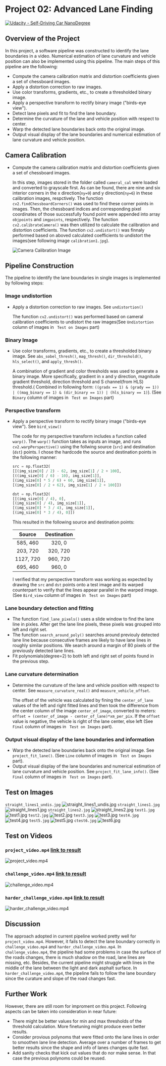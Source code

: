 # Project 02: Advanced Lane Finding

[![Udacity - Self-Driving Car NanoDegree](https://s3.amazonaws.com/udacity-sdc/github/shield-carnd.svg)](http://www.udacity.com/drive)

## Overview of the Project

In this project, a software pipeline was constructed to identify the lane boundaries in a video. Numerical estimation of lane curvature and vehicle position can also be implemented using this pipeline. The main steps of this pipeline are the following:
- Compute the camera calibration matrix and distortion coefficients given a set of chessboard images.
- Apply a distortion correction to raw images.
- Use color transforms, gradients, etc., to create a thresholded binary image.
- Apply a perspective transform to rectify binary image ("birds-eye view").
- Detect lane pixels and fit to find the lane boundary.
- Determine the curvature of the lane and vehicle position with respect to center.
- Warp the detected lane boundaries back onto the original image.
- Output visual display of the lane boundaries and numerical estimation of lane curvature and vehicle position.

## Camera Calibration
- Compute the camera calibration matrix and distortion coefficients given a set of chessboard images.

    In this step, images stored in the folder called `cameral_cal` were loaded and converted to grayscale first. As can be found, there are nine and six interior corners in the x direction(`ny=9`) and y direction(`ny=6`) in these calibration images, respctively. The function `cv2.findChessboardCorners()` was used to find these corner points in images. Then, the chessboard indices and corresponding pixel coordinates of those successfully found point were appended into array `objpoints` and `imgpoints`, respectively. The function `cv2.calibrateCamera()` was then utilized to calculate the calibration and distortion coefficients. The function `cv2.undistort()` was finnaly performed based on aboved calculated coefficients to undistort the images(see following image `calibration1.jpg`).

    ![Camera Calibration Image](output_images\calibration1.jpg)

## Pipeline Construction
The pipeline to identify the lane boundaries in single images is implemented by following steps:
### Image undistortion
- Apply a distortion correction to raw images. See `undistortion()`

  The function `cv2.undistort()` was performed based on cameral calibration coefficients to undistort the raw images(See `Undistortion` column of images in ` Test on Images` part)

### Binary Image
- Use color transforms, gradients, etc., to create a thresholded binary image. See `abs_sobel_thresh()`, `mag_thresh()`, `dir_threshold()`, `hls_select()`, and `apply_thresh()`.

    A combination of gradient and color thresholds was used to generate a binary image. More specifically, gradient in x and y direction, magnitude gradient threshold, direction threshold and S channel(from HLS) threshold.( Combined in following form: `((gradx == 1) & (grady == 1)) | ((mag_binary == 1) & (dir_binary == 1)) | (hls_binary == 1)`).  (See `Binary` column of images in ` Test on Images` part)

### Perspective transform
- Apply a perspective transform to rectify binary image ("birds-eye view"). See `bird_view()`

    The code for my perspective transform includes a function called `warp()`. The `warp()` function takes as inputs an image, and runs `cv2.warpPerspective()` using the follwing source (`src`) and destination (`dst`) points. I chose the hardcode the source and destination points in the following manner:
    ```python
    src = np.float32(
    [[(img_size[0] / 2) - 62, img_size[1] / 2 + 100],
    [((img_size[0] / 6) - 10), img_size[1]],
    [(img_size[0] * 5 / 6) + 60, img_size[1]],
    [(img_size[0] / 2 + 62), img_size[1] / 2 + 100]])

    dst = np.float32(
    [[(img_size[0] / 4), 0],
    [(img_size[0] / 4), img_size[1]],
    [(img_size[0] * 3 / 4), img_size[1]],
    [(img_size[0] * 3 / 4), 0]])
    ```
    This resulted in the following source and destination points:

    | Source        | Destination   | 
    |:-------------:|:-------------:| 
    | 585, 460      | 320, 0        | 
    | 203, 720      | 320, 720      |
    | 1127, 720     | 960, 720      |
    | 695, 460      | 960, 0        |

    I verified that my perspective transform was working as expected by drawing the `src` and `dst` points onto a test image and its warped counterpart to verify that the lines appear parallel in the warped image. (See `Bird_view` column of images in ` Test on Images` part)

### Lane boundary  detection and fitting

- The function `find_lane_pixels()` uses a slide window to find the lane line in pixles. After get the lane line pixels, these pixels was grouped into left and right set. 
- The function `search_around_poly()` searches around previouly detected lane line because consecutive frames are likely to have lane lines in roughly similar positions. We search around a margin of 80 pixels of the previously detected lane lines.
- Fit polynomials(degree=2) to both left and right set of points found in the previous step.

### Lane curvature determination
- Determine the curvature of the lane and vehicle position with respect to center. See `measure_curvature_real()` and `measure_vehicle_offset`.

    The offset of the vehicle was calculated by fining the `center_of_lane` values of the left and right fitted lines and then took the difference from the center column of the image `center_of_image`, converted to meters: `offset = (center_of_image - center_of_lane)*xm_per_pix`. If the `offset` value is negative, the vehicle is right of the lane center, else left (See `Final` column of images in ` Test on Images` part).

### Output visual display of the lane boundaries and information
- Warp the detected lane boundaries back onto the original image. See `project_fit_lane()`. (See `Line` column of images in ` Test on Images` part).
- Output visual display of the lane boundaries and numerical estimation of lane curvature and vehicle position. See `project_fit_lane_info()`. (See `Final` column of images in ` Test on Images` part).

## Test on Images
`straight_lines1_undis.jpg`
![straight_lines1_undis.jpg](output_images\straight_lines1_undis.jpg)
`straight_lines1.jpg`
![straight_lines1.jpg](output_images\straight_lines1.jpg)
`straight_lines2.jpg`
![straight_lines2.jpg](output_images\straight_lines2.jpg)
`test1.jpg`
![test1.jpg](output_images\test1.jpg)
`test2.jpg`
![test2.jpg](output_images\test2.jpg)
`test3.jpg`
![test3.jpg](output_images\test3.jpg)
`test4.jpg`
![test4.jpg](output_images\test4.jpg)
`test5.jpg`
![test5.jpg](output_images\test5.jpg)
`ctest6.jpg`
![test6.jpg](output_images\test6.jpg)

## Test on Videos
### `project_video.mp4` [link to result](test_videos_output\project_video.mp4)
![project_video.mp4](test_videos_output\project_video.gif)

###  `challenge_video.mp4` [link to result](test_videos_output\challenge_video.mp4)
![challenge_video.mp4](test_videos_output\challenge_video.gif)
###  `harder_challenge_video.mp4` [link to result](test_videos_output\harder_challenge_video.mp4)
![harder_challenge_video.mp4](test_videos_output\harder_challenge_video.gif)

## Discussion 
The approach adopted in current pipeline worked pretty well for `project_video.mp4`. However, it fails to detect the lane boundary correctly in `challenge_video.mp4` and `harder_challenge_video.mp4`. In `challenge_video.mp4`, the pipeline had some problems in case the surface of the roads changes, there is much shadow on the road, lane lines are missing, etc. Besides, the current pipeline might struggle with lines in the middle of the lane between the light and dark asphalt surface. In `harder_challenge_video.mp4`, the pipeline fails to follow the lane boundary since the curature and slope of the road changes fast.

## Further Work
However, there are still room for improment on this project. Following aspects can be taken into consideration in near future:

- There might be better values for min and max thresholds of the threshold calculation. More finetuning might produce even better results.
- Consider provious polynoms that were fitted onto the lane lines in order to smoothen lane line detection. Average over a number of frames to get better results since the shape and info of lanes changes quite fast.
- Add sanity checks that kick out values that do nor make sense. In that case the previous polynoms could be reused.